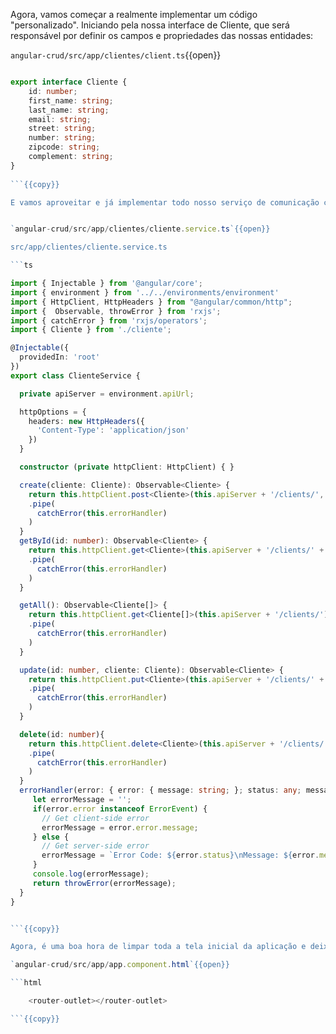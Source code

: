 Agora, vamos começar a realmente implementar um código "personalizado". Iniciando pela nossa interface de Cliente, que será responsável por definir os campos e propriedades das nossas entidades:

`angular-crud/src/app/clientes/client.ts`{{open}}

```ts

export interface Cliente {
    id: number;
    first_name: string;
    last_name: string;
    email: string;
    street: string;
    number: string;
    zipcode: string;
    complement: string;
}
 
```{{copy}}

E vamos aproveitar e já implementar todo nosso serviço de comunicação com o nosso backend


`angular-crud/src/app/clientes/cliente.service.ts`{{open}}

src/app/clientes/cliente.service.ts

```ts

import { Injectable } from '@angular/core';
import { environment } from '../../environments/environment'
import { HttpClient, HttpHeaders } from "@angular/common/http";
import {  Observable, throwError } from 'rxjs';
import { catchError } from 'rxjs/operators';
import { Cliente } from './cliente';

@Injectable({
  providedIn: 'root'
})
export class ClienteService {

  private apiServer = environment.apiUrl;

  httpOptions = {
    headers: new HttpHeaders({
      'Content-Type': 'application/json'
    })
  }

  constructor (private httpClient: HttpClient) { }

  create(cliente: Cliente): Observable<Cliente> {
    return this.httpClient.post<Cliente>(this.apiServer + '/clients/', JSON.stringify(cliente), this.httpOptions)
    .pipe(
      catchError(this.errorHandler)
    )
  }  
  getById(id: number): Observable<Cliente> {
    return this.httpClient.get<Cliente>(this.apiServer + '/clients/' + id)
    .pipe(
      catchError(this.errorHandler)
    )
  }

  getAll(): Observable<Cliente[]> {
    return this.httpClient.get<Cliente[]>(this.apiServer + '/clients/')
    .pipe(
      catchError(this.errorHandler)
    )
  }

  update(id: number, cliente: Cliente): Observable<Cliente> {
    return this.httpClient.put<Cliente>(this.apiServer + '/clients/' + id, JSON.stringify(cliente), this.httpOptions)
    .pipe(
      catchError(this.errorHandler)
    )
  }

  delete(id: number){
    return this.httpClient.delete<Cliente>(this.apiServer + '/clients/' + id, this.httpOptions)
    .pipe(
      catchError(this.errorHandler)
    )
  }
  errorHandler(error: { error: { message: string; }; status: any; message: any; }) {
     let errorMessage = '';
     if(error.error instanceof ErrorEvent) {
       // Get client-side error
       errorMessage = error.error.message;
     } else {
       // Get server-side error
       errorMessage = `Error Code: ${error.status}\nMessage: ${error.message}`;
     }
     console.log(errorMessage);
     return throwError(errorMessage);
  }
}


```{{copy}}

Agora, é uma boa hora de limpar toda a tela inicial da aplicação e deixá-la somente com o nosso injetor de rotas!

`angular-crud/src/app/app.component.html`{{open}}

```html

    <router-outlet></router-outlet>

```{{copy}}